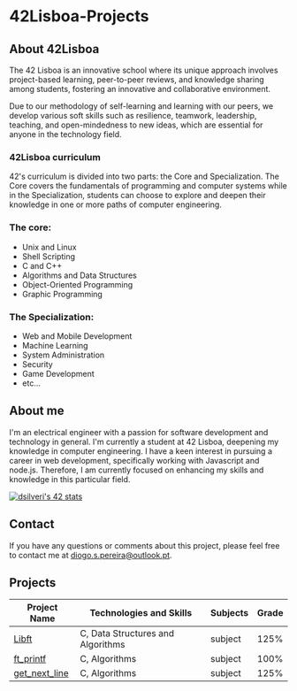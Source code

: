 # 42Lisboa-Projects

## About 42Lisboa

The 42 Lisboa is an innovative school where its unique approach involves project-based learning, peer-to-peer reviews, and knowledge sharing among students, fostering an innovative and collaborative environment.

Due to our methodology of self-learning and learning with our peers, we develop various soft skills such as resilience, teamwork, leadership, teaching, and open-mindedness to new ideas, which are essential for anyone in the technology field.

### 42Lisboa curriculum

42's curriculum is divided into two parts: the Core and Specialization. 
The Core covers the fundamentals of programming and computer systems while in the Specialization, students can choose to explore and deepen their knowledge in one or more paths of computer engineering.

### The core:
- Unix and Linux
- Shell Scripting
- C and C++
- Algorithms and Data Structures
- Object-Oriented Programming
- Graphic Programming

### The Specialization:
- Web and Mobile Development
- Machine Learning
- System Administration
- Security
- Game Development
- etc...

## About me

I'm an electrical engineer with a passion for software development and technology in general. I'm currently a student at 42 Lisboa, deepening my knowledge in computer engineering.
I have a keen interest in pursuing a career in web development, specifically working with Javascript and node.js. Therefore, I am currently focused on enhancing my skills and knowledge in this particular field.

<a href="https://github.com/oakoudad/badge42"><img src="https://badge.mediaplus.ma/darkblue/dsilveri?1337Badge=off&UM6P=off" alt="dsilveri's 42 stats" /></a>

## Contact

If you have any questions or comments about this project, please feel free to contact me at diogo.s.pereira@outlook.pt.

## Projects

| Project Name | Technologies and Skills | Subjects | Grade |
| --- | --- | --- | --- |
| [Libft](https://github.com/dspereira/42Cursus-Libft) | C, Data Structures and Algorithms | subject | 125% |
| [ft_printf](https://github.com/dspereira/42Cursus-Printf) | C, Algorithms | subject | 100% |
| [get_next_line](https://github.com/dspereira/42Cursus-GetNextLine) | C, Algorithms | subject | 125% |


